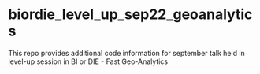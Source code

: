 # biordie_level_up_sep22_geoanalytics
This repo provides additional code information for september talk held in level-up session in BI or DIE - Fast Geo-Analytics
